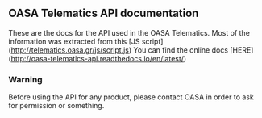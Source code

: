 ## OASA Telematics API documentation

These are the docs for the API used in the OASA Telematics.
Most of the information was extracted from this [JS script] (http://telematics.oasa.gr/js/script.js)
You can find the online docs [HERE] (http://oasa-telematics-api.readthedocs.io/en/latest/)

### Warning
Before using the API for any product, please contact OASA
in order to ask for permission or something.
